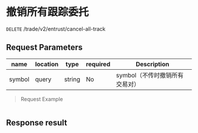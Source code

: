 # 撤销所有跟踪委托

`DELETE` /trade/v2/entrust/cancel-all-track

## Request Parameters

| name     | location    | type     | required | Description              |
|--------|-------|--------|----|-----------------|
| symbol | query | string | No  | symbol（不传时撤销所有交易对） |

> Request Example

```shell

```

## Response result

```json

```

